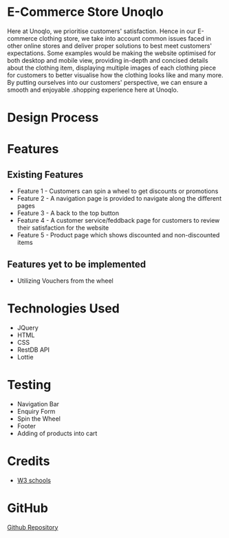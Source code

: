 # E-Commerce Store Unoqlo

Here at Unoqlo, we prioritise customers' satisfaction. Hence in our E-commerce clothing store, we take into account common issues faced in other online stores and deliver proper solutions to best meet customers' expectations. Some examples would be making the website optimised for both desktop and mobile view, providing in-depth and concised details about the clothing item, displaying multiple images of each clothing piece for customers to better visualise how the clothing looks like and many more. By putting ourselves into our customers' perspective, we can ensure a smooth and enjoyable .shopping experience here at Unoqlo.

# Design Process

# Features

## Existing Features

- Feature 1 - Customers can spin a wheel to get discounts or promotions
- Feature 2 - A navigation page is provided to navigate along the different pages
- Feature 3 - A back to the top button
- Feature 4 - A customer service/feddback page for customers to review their satisfaction for the website
- Feature 5 - Product page which shows discounted and non-discounted items

## Features yet to be implemented

- Utilizing Vouchers from the wheel

# Technologies Used

- JQuery
- HTML
- CSS
- RestDB API
- Lottie

# Testing

- Navigation Bar
- Enquiry Form
- Spin the Wheel
- Footer
- Adding of products into cart

# Credits

- [W3 schools](https://www.w3schools.com/)

# GitHub

[Github Repository](https://github.com/ChunKaii/ID-Assignment-2)
